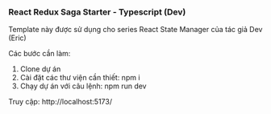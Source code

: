 ### React Redux Saga Starter - Typescript (Dev)

Template này được sử dụng cho series React State Manager của tác giả Dev (Eric)

Các bước cần làm:

1. Clone dự án
2. Cài đặt các thư viện cần thiết: npm i
3. Chạy dự án với câu lệnh: npm run dev

Truy cập: http://localhost:5173/
